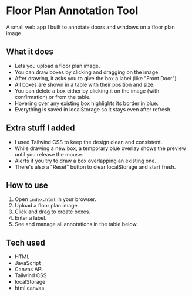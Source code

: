 # Floor Plan Annotation Tool

A small web app I built to annotate doors and windows on a floor plan image.

## What it does

- Lets you upload a floor plan image.  
- You can draw boxes by clicking and dragging on the image.  
- After drawing, it asks you to give the box a label (like "Front Door").  
- All boxes are shown in a table with their position and size.  
- You can delete a box either by clicking it on the image (with confirmation) or from the table.  
- Hovering over any existing box highlights its border in blue.  
- Everything is saved in localStorage so it stays even after refresh.

## Extra stuff I added

- I used Tailwind CSS to keep the design clean and consistent.  
- While drawing a new box, a temporary blue overlay shows the preview until you release the mouse.  
- Alerts if you try to draw a box overlapping an existing one.  
- There's also a "Reset" button to clear localStorage and start fresh.

## How to use

1. Open `index.html` in your browser.  
2. Upload a floor plan image.  
3. Click and drag to create boxes.  
4. Enter a label.  
5. See and manage all annotations in the table below.

## Tech used

- HTML  
- JavaScript  
- Canvas API  
- Tailwind CSS  
- localStorage  
- html canvas
